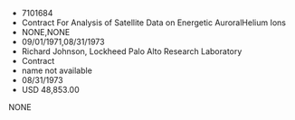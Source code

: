 * 7101684
* Contract For Analysis of Satellite Data on Energetic AuroralHelium Ions
* NONE,NONE
* 09/01/1971,08/31/1973
* Richard Johnson, Lockheed Palo Alto Research Laboratory
* Contract
*   name not available
* 08/31/1973
* USD 48,853.00

NONE